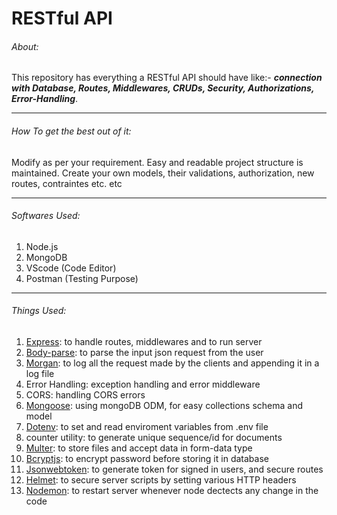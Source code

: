 # RESTful API

###### About:
This repository has everything a RESTful API should have like:-
***connection with Database, Routes, Middlewares, CRUDs, Security, Authorizations, Error-Handling***.


---

    
###### How To get the best out of it:
Modify as per your requirement. Easy and readable project structure is maintained.
Create your own models, their validations, authorization, new routes, contraintes etc. etc
    
    
---


###### Softwares Used:
1. Node.js
2. MongoDB
3. VScode (Code Editor)
4. Postman (Testing Purpose)
   
   
---


###### Things Used:
1. [Express](https://github.com/expressjs/express): to handle routes, middlewares and to run server
2. [Body-parse](https://github.com/expressjs/body-parser): to parse the input json request from the user
3. [Morgan](https://github.com/expressjs/morgan): to log all the request made by the clients and appending it in a log file
4. Error Handling: exception handling and error middleware
5. CORS: handling CORS errors
6. [Mongoose](https://github.com/Automattic/mongoose): using mongoDB ODM, for easy collections schema and model
7. [Dotenv](https://github.com/motdotla/dotenv): to set and read enviroment variables from .env file
8. counter utility: to generate unique sequence/id for documents
9. [Multer](https://github.com/expressjs/multer): to store files and accept data in form-data type
10. [Bcryptjs](https://github.com/dcodeIO/bcrypt.js): to encrypt password before storing it in database
11. [Jsonwebtoken](https://github.com/auth0/node-jsonwebtoken): to generate token for signed in users, and secure routes
12. [Helmet](https://github.com/helmetjs/helmet): to secure server scripts by setting various HTTP headers
13. [Nodemon](https://github.com/remy/nodemon): to restart server whenever node dectects any change in the code


    

    
